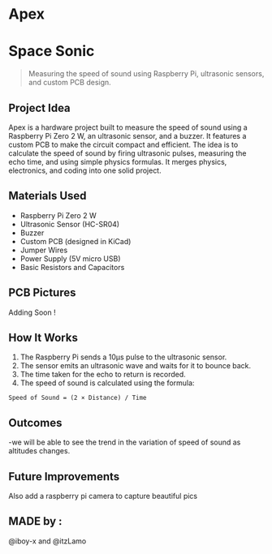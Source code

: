 # Apex
# Space Sonic

> Measuring the speed of sound using Raspberry Pi, ultrasonic sensors, and custom PCB design.

## Project Idea

Apex is a hardware project built to measure the speed of sound using a Raspberry Pi Zero 2 W, an ultrasonic sensor, and a buzzer. It features a custom PCB to make the circuit compact and efficient. The idea is to calculate the speed of sound by firing ultrasonic pulses, measuring the echo time, and using simple physics formulas. It merges physics, electronics, and coding into one solid project.

## Materials Used

- Raspberry Pi Zero 2 W
- Ultrasonic Sensor (HC-SR04)
- Buzzer
- Custom PCB (designed in KiCad)
- Jumper Wires
- Power Supply (5V micro USB)
- Basic Resistors and Capacitors
  
## PCB Pictures

Adding Soon !

## How It Works

1. The Raspberry Pi sends a 10µs pulse to the ultrasonic sensor.
2. The sensor emits an ultrasonic wave and waits for it to bounce back.
3. The time taken for the echo to return is recorded.
4. The speed of sound is calculated using the formula:

```
Speed of Sound = (2 × Distance) / Time
```

## Outcomes
-we will be able to see the trend in the variation of speed of sound as altitudes changes.

## Future Improvements
Also add a raspberry pi camera to capture beautiful pics 

## MADE by :

@iboy-x and @itzLamo  
